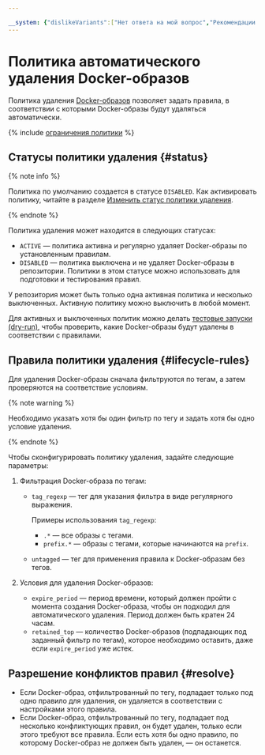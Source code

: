 ```yaml
---

__system: {"dislikeVariants":["Нет ответа на мой вопрос","Рекомендации не помогли","Содержание не соответствует заголовку","Другое"]}
---
```

# Политика автоматического удаления Docker-образов

Политика удаления [Docker-образов](docker-image.md) позволяет задать правила, в соответствии с которыми Docker-образы будут удаляться автоматически.

{% include [ограничения политики](../../_includes/container-registry/lifecycle-restrictions.md) %}

## Статусы политики удаления {#status}

{% note info %}

Политика по умолчанию создается в статусе `DISABLED`. Как активировать политику, читайте в разделе [Изменить статус политики удаления](../operations/lifecycle-policy/lifecycle-policy-update.md#update-status).

{% endnote %}

Политика удаления может находится в следующих статусах:
* `ACTIVE` — политика активна и регулярно удаляет Docker-образы по установленным правилам.
* `DISABLED` — политика выключена и не удаляет Docker-образы в репозитории. Политики в этом статусе можно использовать для подготовки и тестирования правил.

У репозитория может быть только одна активная политика и несколько выключенных. Активную политику можно выключить в любой момент.

Для активных и выключенных политик можно делать [тестовые запуски (dry-run)](../operations/lifecycle-policy/lifecycle-policy-dry-run.md), чтобы проверить, какие Docker-образы будут удалены в соответствии с правилами.

## Правила политики удаления {#lifecycle-rules}

Для удаления Docker-образы сначала фильтруются по тегам, а затем проверяются на соответствие условиям.

{% note warning %}

Необходимо указать хотя бы один фильтр по тегу и задать хотя бы одно условие удаления.

{% endnote %}

Чтобы сконфигурировать политику удаления, задайте следующие параметры:
1. Фильтрация Docker-образа по тегам:
   * `tag_regexp` — тег для указания фильтра в виде регулярного выражения.

      Примеры использования `tag_regexp`:
      * `.*` — все образы с тегами.
      * `prefix.*` — образы с тегами, которые начинаются на `prefix`.
   * `untagged` — тег для применения правила к Docker-образам без тегов.

1. Условия для удаления Docker-образов:
   * `expire_period` — период времени, который должен пройти с момента создания Docker-образа, чтобы он подходил для автоматического удаления. Период должен быть кратен 24 часам.
   * `retained_top` — количество Docker-образов (подпадающих под заданный фильтр по тегам), которое необходимо оставить, даже если `expire_period` уже истек.

## Разрешение конфликтов правил {#resolve}

* Если Docker-образ, отфильтрованный по тегу, подпадает только под одно правило для удаления, он удаляется в соответствии с настройками этого правила.
* Если Docker-образ, отфильтрованный по тегу, подпадает под несколько конфликтующих правил, он будет удален, только если этого требуют все правила. Если есть хотя бы одно правило, по которому Docker-образ не должен быть удален, — он останется.